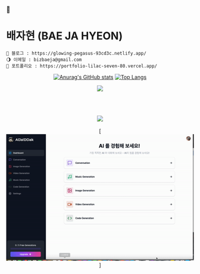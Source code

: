 ### 🌙
# 배자현 (BAE JA HYEON)


 <p align="justify">


    🌝 블로그 : https://glowing-pegasus-93cd3c.netlify.app/
    🌖 이메일 : bizbaeja@gmail.com
    🌝 포트폴리오 : https://portfolio-lilac-seven-80.vercel.app/
 

</p>
<div align="center">
 
[![Anurag's GitHub stats](https://github-readme-stats.vercel.app/api?username=bizbaeja&show_icons=true&theme=radical)](https://github.com/bizbaeja/github-readme-stats&show_icons=true&theme=radical)
[![Top Langs](https://github-readme-stats.vercel.app/api/top-langs/?username=bizbaeja&layout=compact&theme=dracula)](https://github.com/bizbaeja/github-readme-stats&theme=dracula)

</div>
 

<p align="center">
 <img src = "https://img1.daumcdn.net/thumb/R1280x0/?scode=mtistory2&fname=https%3A%2F%2Fblog.kakaocdn.net%2Fdn%2FdLaJHO%2FbtrOCyIv51y%2FnuHs85ZgG62d7yYgZAxrY1%2Fimg.png">
</p>

<br/>

<p align="center">

<p>
</p>
<p align="center">
  <br>
  <img src="./realWave.gif">
  <br>

 <div align="center">
  
[![알잘딱](/aljal2.gif)]

 </div>
